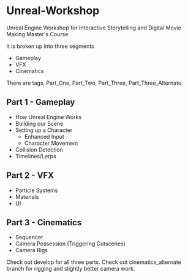 # Unreal-Workshop
Unreal Engine Workshop for Interactive Storytelling and Digital Movie Making Master's Course

It is broken up into three segments
- Gameplay
- VFX
- Cinematics

There are tags, Part_One, Part_Two, Part_Three, Part_Three_Alternate. 

## Part 1 - Gameplay
- How Unreal Engine Works
- Building our Scene
- Setting up a Character
  - Enhanced Input
  - Character Movement
- Collision Detection
- Timelines/Lerps

## Part 2 - VFX
- Particle Systems
- Materials
- UI

## Part 3 - Cinematics
- Sequencer
- Camera Possession (Triggering Cutscenes)
- Camera Rigs

Check out develop for all three parts.
Check out cinematics_alternate branch for rigging and slightly better camera work.
